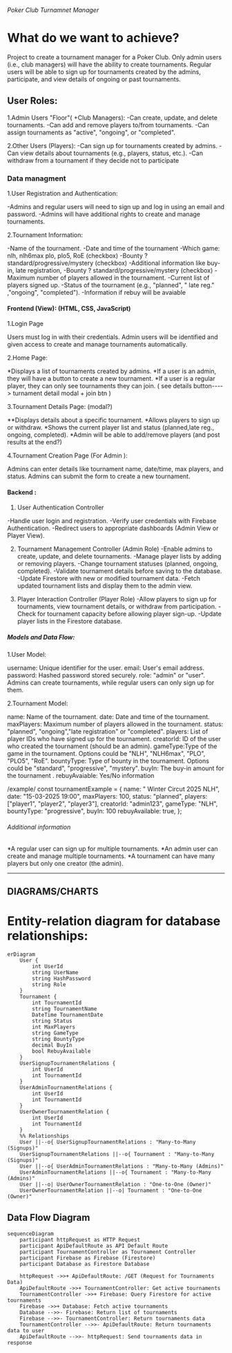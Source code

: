 _Poker Club Turnamnet Manager_

# What do we want to achieve?

Project to create a tournament manager for a Poker Club. Only admin users (i.e., club managers) will have the ability to create tournaments. Regular users will be able to sign up for tournaments created by the admins, participate, and view details of ongoing or past tournaments.

## User Roles:

1.Admin Users "Floor"( +Club Managers):
-Can create, update, and delete tournaments.
-Can add and remove players to/from tournaments.
-Can assign tournaments as "active", "ongoing", or "completed".

2.Other Users (Players):
-Can sign up for tournaments created by admins.
-Can view details about tournaments (e.g., players, status, etc.).
-Can withdraw from a tournament if they decide not to participate

### Data managment

1.User Registration and Authentication:

-Admins and regular users will need to sign up and log in using an email and password.
-Admins will have additional rights to create and manage tournaments.

2.Tournament Information:

-Name of the tournament.
-Date and time of the tournament
-Which game: nlh, nlh6max plo, plo5, RoE (checkbox)
-Bounty ? standard/progressive/mystery (checkbox)
-Additional information like buy-in, late registration,
-Bounty ? standard/progressive/mystery (checkbox)
-Maximum number of players allowed in the tournament.
-Current list of players signed up.
-Status of the tournament (e.g., "planned", " late reg." ,"ongoing", "completed").
-Information if rebuy will be avaiable

#### Frontend (View): (HTML, CSS, JavaScript)

1.Login Page

Users must log in with their credentials. Admin users will be identified and given access to create and manage tournaments automatically.

2.Home Page:

*Displays a list of tournaments created by admins.
*If a user is an admin, they will have a button to create a new tournament.
\*If a user is a regular player, they can only see tournaments they can join. ( see details button----> turnament detail modal + join btn )

3.Tournament Details Page: (modal?)

\**Displays details about a specific tournament.
*Allows players to sign up or withdraw.
*Shows the current player list and status (planned,late reg., ongoing, completed).
*Admin will be able to add/remove players (and post results at the end?)

4.Tournament Creation Page (For Admin ):

Admins can enter details like tournament name, date/time, max players, and status.
Admins can submit the form to create a new tournament.

#### Backend :

1. User Authentication Controller

-Handle user login and registration.
-Verify user credentials with Firebase Authentication.
-Redirect users to appropriate dashboards (Admin View or Player View).

2. Tournament Management Controller (Admin Role)
   -Enable admins to create, update, and delete tournaments.
   -Manage player lists by adding or removing players.
   -Change tournament statuses (planned, ongoing, completed).
   -Validate tournament details before saving to the database.
   -Update Firestore with new or modified tournament data.
   -Fetch updated tournament lists and display them to the admin view.

3. Player Interaction Controller (Player Role)
   -Allow players to sign up for tournaments, view tournament details, or withdraw from participation.
   -Check for tournament capacity before allowing player sign-up.
   -Update player lists in the Firestore database.

##### Models and Data Flow:

1.User Model:

username: Unique identifier for the user.
email: User's email address.
password: Hashed password stored securely.
role: "admin" or "user". Admins can create tournaments, while regular users can only sign up for them.

2.Tournament Model:

name: Name of the tournament.
date: Date and time of the tournament.
maxPlayers: Maximum number of players allowed in the tournament.
status: "planned", "ongoing","late registration" or "completed".
players: List of player IDs who have signed up for the tournament.
creatorId: ID of the user who created the tournament (should be an admin).
gameType:Type of the game in the tournament. Options could be "NLH", "NLH6max", "PLO", "PLO5", "RoE".
bountyType: Type of bounty in the tournament. Options could be "standard", "progressive", "mystery".
buyIn: The buy-in amount for the tournament .
rebuyAvaiable: Yes/No information

/example/
const tournamentExample = {
name: " Winter Circut 2025 NLH",
date: "15-03-2025 19:00",
maxPlayers: 100,
status: "planned",
players: ["player1", "player2", "player3"],
creatorId: "admin123",
gameType: "NLH",
bountyType: "progressive",
buyIn: 100
rebuyAvailable: true,
};

###### Additional information

*A regular user can sign up for multiple tournaments.
*An admin user can create and manage multiple tournaments.
\*A tournament can have many players but only one creator (the admin).

---

## DIAGRAMS/CHARTS

# Entity-relation diagram for database relationships:

```mermaid
erDiagram
    User {
        int UserId
        string UserName
        string HashPassword
        string Role
    }
    Tournament {
        int TournamentId
        string TournamentName
        DateTime TournamentDate
        string Status
        int MaxPlayers
        string GameType
        string BountyType
        decimal BuyIn
        bool RebuyAvailable
    }
    UserSignupTournamentRelations {
        int UserId
        int TournamentId
    }
    UserAdminTournamentRelations {
        int UserId
        int TournamentId
    }
    UserOwnerTournamentRelation {
        int UserId
        int TournamentId
    }
    %% Relationships
    User ||--o{ UserSignupTournamentRelations : "Many-to-Many (Signups)"
    UserSignupTournamentRelations ||--o{ Tournament : "Many-to-Many (Signups)"
    User ||--o{ UserAdminTournamentRelations : "Many-to-Many (Admins)"
    UserAdminTournamentRelations ||--o{ Tournament : "Many-to-Many (Admins)"
    User ||--o| UserOwnerTournamentRelation : "One-to-One (Owner)"
    UserOwnerTournamentRelation ||--o| Tournament : "One-to-One (Owner)"

```

## Data Flow Diagram

```mermaid
sequenceDiagram
    participant httpRequest as HTTP Request
    participant ApiDefaultRoute as API Default Route
    participant TournamentController as Tournament Controller
    participant Firebase as Firebase (Firestore)
    participant Database as Firestore Database

    httpRequest ->>+ ApiDefaultRoute: /GET (Request for Tournaments Data)
    ApiDefaultRoute ->>+ TournamentController: Get active tournaments
    TournamentController ->>+ Firebase: Query Firestore for active tournaments
    Firebase ->>+ Database: Fetch active tournaments
    Database -->>- Firebase: Return list of tournaments
    Firebase -->>- TournamentController: Return tournaments data
    TournamentController -->>- ApiDefaultRoute: Return tournaments data to user
    ApiDefaultRoute -->>- httpRequest: Send tournaments data in response
```
